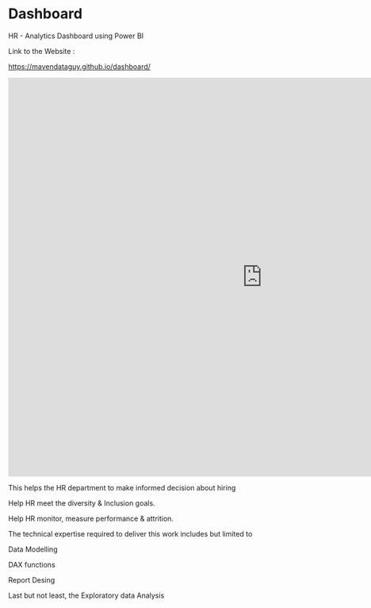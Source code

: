 # Dashboard

HR - Analytics Dashboard using Power BI

Link to the Website :

https://mavendataguy.github.io/dashboard/

<iframe title="HR Analytics" width="1024" height="804" src="https://app.powerbi.com/view?r=eyJrIjoiNTVkZDM1NWYtZjI2Zi00ZmU1LTkzNDktNGJiZWU2OTQzNjA2IiwidCI6ImYyMzM5ZGY5LWYxZmQtNDI0Yy1hZjYyLWVhMmZmODk2ZjlmMiIsImMiOjEwfQ%3D%3D" frameborder="0" allowFullScreen="true"></iframe>



This helps the HR department to make informed decision about hiring

Help HR meet the diversity & Inclusion goals.

Help HR monitor, measure performance & attrition.


The technical expertise required to deliver this work includes but limited to 

Data Modelling

DAX functions

Report Desing

Last but not least, the Exploratory data Analysis
